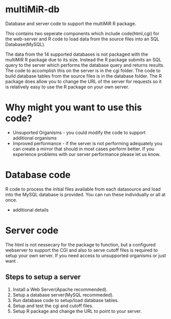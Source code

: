 # multiMiR-db
Database and server code to support the multiMiR R package.

This contains two seperate components which include code(html,cgi)
for the web-server and R code to load data from the source files
into an SQL Database(MySQL).

The data from the 14 supported databases is not packaged with the
multiMiR R package due to its size.  Instead the R package submits an SQL
query to the server which performs the database query and returns
results. The code to accomplish this on the server is in the cgi 
folder.  The code to build database tables from the source files 
is in the database folder. The R package does allow you to change 
the URL of the server for requests so it is relatively easy to 
use the R package on your own server.

# Why might you want to use this code?
- Unsuported Organisms - you could modify the code to support 
additional organisms
- Improved performance - if the server is not performing 
adequately you can create a mirror that should in most cases 
perform better.  If you experience problems with our server performance
please let us know.

# Database code

R code to process the initial files available from each datasource and load into the MySQL database is 
provided.  You can run these individually or all at once.

* additional details

# Server code

The html is not nessecary for the package to function, 
but a configured webserver to support the CGI and also to serve 
cutoff files is required to setup your own server. If you need 
access to unsupported organisms or just want .  

## Steps to setup a server
  1. Install a Web Server(Apache recommended).
  1. Setup a database server(MySQL recommeded).
  1. Run database code to setup/load database tables.
  1. Setup and test the cgi and cutoff files.
  1. Setup R package and change the URL to point to your server.
  
